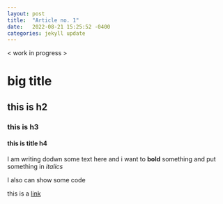 ```yaml
---
layout: post
title:  "Article no. 1"
date:   2022-08-21 15:25:52 -0400
categories: jekyll update
---
```

< work in progress >

# big title

## this is h2

### this is h3 

#### this is title h4


I am writing dodwn some text here and i want to **bold** something and put something in *italics*

I also can show some code 

this is a [link](bluebobcat.github.io)


